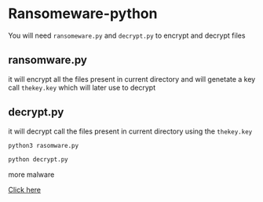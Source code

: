 # Ransomeware-python

You will need `ransomeware.py` and `decrypt.py` to encrypt and decrypt files 

## ransomware.py 
  it will encrypt all the files present in current directory and will genetate a key call `thekey.key` which will later use to decrypt
 
## decrypt.py 

  it will decrypt call the files present in current directory  using the `thekey.key`
  
```python
python3 rasomware.py 
```
```python 
python decrypt.py 
```

more malware 

[Click here](https://github.com/PatrikH0lop/malware_showcase)

